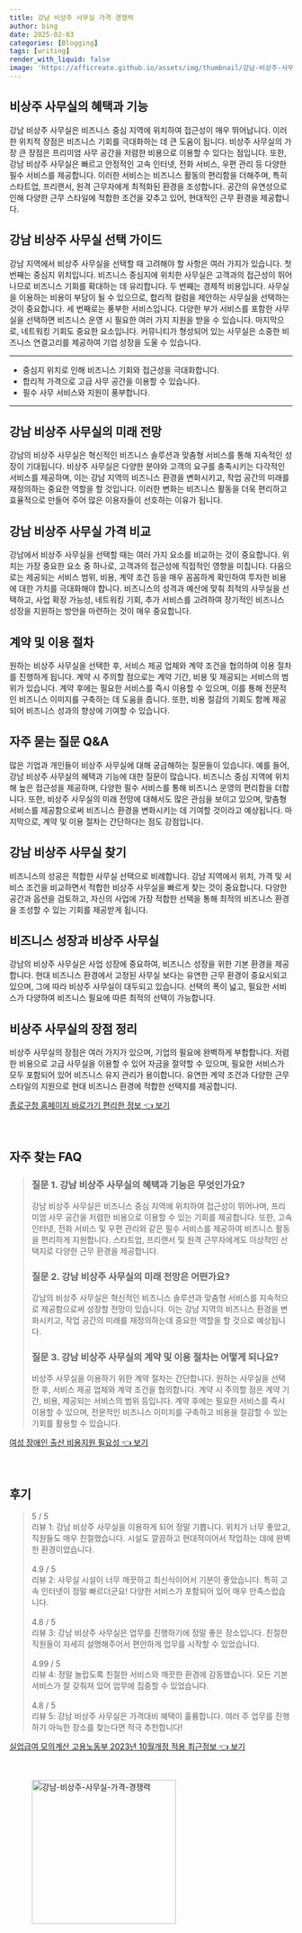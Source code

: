 ```yaml
---
title: 강남 비상주 사무실 가격 경쟁력
author: bing
date: 2025-02-03
categories: [Blogging]
tags: [writing]
render_with_liquid: false
image: 'https://afficreate.github.io/assets/img/thumbnail/강남-비상주-사무실-가격-경쟁력.webp'
---
```



<h2 id='비상주 사무실의 혜택과 기능'>비상주 사무실의 혜택과 기능</h2>

<p>강남 비상주 사무실은 비즈니스 중심 지역에 위치하여 접근성이 매우 뛰어납니다. 이러한 위치적 장점은 비즈니스 기회를 극대화하는 데 큰 도움이 됩니다. 비상주 사무실의 가장 큰 장점은 프리미엄 사무 공간을 저렴한 비용으로 이용할 수 있다는 점입니다. 또한, 강남 비상주 사무실은 빠르고 안정적인 고속 인터넷, 전화 서비스, 우편 관리 등 다양한 필수 서비스를 제공합니다. 이러한 서비스는 비즈니스 활동의 편리함을 더해주며, 특히 스타트업, 프리랜서, 원격 근무자에게 최적화된 환경을 조성합니다. 공간의 유연성으로 인해 다양한 근무 스타일에 적합한 조건을 갖추고 있어, 현대적인 근무 환경을 제공합니다.</p>

<h2 id='강남 비상주 사무실 선택 가이드'>강남 비상주 사무실 선택 가이드</h2>

<p>강남 지역에서 비상주 사무실을 선택할 때 고려해야 할 사항은 여러 가지가 있습니다. 첫 번째는 중심지 위치입니다. 비즈니스 중심지에 위치한 사무실은 고객과의 접근성이 뛰어나므로 비즈니스 기회를 확대하는 데 유리합니다. 두 번째는 경제적 비용입니다. 사무실을 이용하는 비용이 부담이 될 수 있으므로, 합리적 컬럼을 제안하는 사무실을 선택하는 것이 중요합니다. 세 번째로는 풍부한 서비스입니다. 다양한 부가 서비스를 포함한 사무실을 선택하면 비즈니스 운영 시 필요한 여러 가지 지원을 받을 수 있습니다. 마지막으로, 네트워킹 기회도 중요한 요소입니다. 커뮤니티가 형성되어 있는 사무실은 소중한 비즈니스 연결고리를 제공하여 기업 성장을 도울 수 있습니다.</p>

<hr />

<ul>
    <li>중심지 위치로 인해 비즈니스 기회와 접근성을 극대화합니다.</li>
    <li>합리적 가격으로 고급 사무 공간을 이용할 수 있습니다.</li>
    <li>필수 사무 서비스와 지원이 풍부합니다.</li>
</ul>

<hr />

<h2 id='강남 비상주 사무실의 미래 전망'>강남 비상주 사무실의 미래 전망</h2>

<p>강남의 비상주 사무실은 혁신적인 비즈니스 솔루션과 맞춤형 서비스를 통해 지속적인 성장이 기대됩니다. 비상주 사무실은 다양한 분야와 고객의 요구를 충족시키는 다각적인 서비스를 제공하며, 이는 강남 지역의 비즈니스 환경을 변화시키고, 작업 공간의 미래를 재정의하는 중요한 역할을 할 것입니다. 이러한 변화는 비즈니스 활동을 더욱 편리하고 효율적으로 만들어 주어 많은 이용자들이 선호하는 이유가 됩니다.</p>

<h2 id='강남 비상주 사무실 가격 비교'>강남 비상주 사무실 가격 비교</h2>

<p>강남에서 비상주 사무실을 선택할 때는 여러 가지 요소를 비교하는 것이 중요합니다. 위치는 가장 중요한 요소 중 하나로, 고객과의 접근성에 직접적인 영향을 미칩니다. 다음으로는 제공되는 서비스 범위, 비용, 계약 조건 등을 매우 꼼꼼하게 확인하여 투자한 비용에 대한 가치를 극대화해야 합니다. 비즈니스의 성격과 예산에 맞춰 최적의 사무실을 선택하고, 사업 확장 가능성, 네트워킹 기회, 추가 서비스를 고려하여 장기적인 비즈니스 성장을 지원하는 방안을 마련하는 것이 매우 중요합니다.</p>

<h2 id='계약 및 이용 절차'>계약 및 이용 절차</h2>

<p>원하는 비상주 사무실을 선택한 후, 서비스 제공 업체와 계약 조건을 협의하여 이용 절차를 진행하게 됩니다. 계약 시 주의할 점으로는 계약 기간, 비용 및 제공되는 서비스의 범위가 있습니다. 계약 후에는 필요한 서비스를 즉시 이용할 수 있으며, 이를 통해 전문적인 비즈니스 이미지를 구축하는 데 도움을 줍니다. 또한, 비용 절감의 기회도 함께 제공되어 비즈니스 성과의 향상에 기여할 수 있습니다.</p>

<h2 id='자주 묻는 질문 Q&A'>자주 묻는 질문 Q&A</h2>

<p>많은 기업과 개인들이 비상주 사무실에 대해 궁금해하는 질문들이 있습니다. 예를 들어, 강남 비상주 사무실의 혜택과 기능에 대한 질문이 많습니다. 비즈니스 중심 지역에 위치해 높은 접근성을 제공하며, 다양한 필수 서비스를 통해 비즈니스 운영의 편리함을 더합니다. 또한, 비상주 사무실의 미래 전망에 대해서도 많은 관심을 보이고 있으며, 맞춤형 서비스를 제공함으로써 비즈니스 환경을 변화시키는 데 기여할 것이라고 예상됩니다. 마지막으로, 계약 및 이용 절차는 간단하다는 점도 강점입니다.</p>

<h2 id='강남 비상주 사무실 찾기'>강남 비상주 사무실 찾기</h2>

<p>비즈니스의 성공은 적합한 사무실 선택으로 비례합니다. 강남 지역에서 위치, 가격 및 서비스 조건을 비교하면서 적합한 비상주 사무실을 빠르게 찾는 것이 중요합니다. 다양한 공간과 옵션을 검토하고, 자신의 사업에 가장 적합한 선택을 통해 최적의 비즈니스 환경을 조성할 수 있는 기회를 제공받게 됩니다.</p>

<h2 id='비즈니스 성장과 비상주 사무실'>비즈니스 성장과 비상주 사무실</h2>

<p>강남의 비상주 사무실은 사업 성장에 중요하여, 비즈니스 성장을 위한 기본 환경을 제공합니다. 현대 비즈니스 환경에서 고정된 사무실 보다는 유연한 근무 환경이 중요시되고 있으며, 그에 따라 비상주 사무실이 대두되고 있습니다. 선택의 폭이 넓고, 필요한 서비스가 다양하여 비즈니스 필요에 따른 최적의 선택이 가능합니다.</p>

<h2 id='비상주 사무실의 장점 정리'>비상주 사무실의 장점 정리</h2>

<p>비상주 사무실의 장점은 여러 가지가 있으며, 기업의 필요에 완벽하게 부합합니다. 저렴한 비용으로 고급 사무실을 이용할 수 있어 자금을 절약할 수 있으며, 필요한 서비스가 모두 포함되어 있어 비즈니스 유지 관리가 용이합니다. 유연한 계약 조건과 다양한 근무 스타일의 지원으로 현대 비즈니스 환경에 적합한 선택지를 제공합니다.</p>


<p><a class="click-button" title="종로구청 홈페이지 바로가기 편리한 정보" href="https://afficreate.github.io/posts/%EC%A2%85%EB%A1%9C%EA%B5%AC%EC%B2%AD-%ED%99%88%ED%8E%98%EC%9D%B4%EC%A7%80-%EB%B0%94%EB%A1%9C%EA%B0%80%EA%B8%B0-%ED%8E%B8%EB%A6%AC%ED%95%9C-%EC%A0%95%EB%B3%B4/" rel="dofollow">종로구청 홈페이지 바로가기 편리한 정보 👈 보기</a></p><br>
<h2 id='자주_찾는_FAQ'>자주 찾는 FAQ</h2>
<div itemscope="" itemtype="https://schema.org/FAQPage"> 
<blockquote> 
<div itemscope="" itemprop="mainEntity" itemtype="https://schema.org/Question"> 
<h3 itemprop="name">질문 1. 강남 비상주 사무실의 혜택과 기능은 무엇인가요?</h3> 
<div itemscope="" itemprop="acceptedAnswer" itemtype="https://schema.org/Answer"> 
<span itemprop="text"> 
<p>강남 비상주 사무실은 비즈니스 중심 지역에 위치하여 접근성이 뛰어나며, 프리미엄 사무 공간을 저렴한 비용으로 이용할 수 있는 기회를 제공합니다. 또한, 고속 인터넷, 전화 서비스 및 우편 관리와 같은 필수 서비스를 제공하여 비즈니스 활동을 편리하게 지원합니다. 스타트업, 프리랜서 및 원격 근무자에게도 이상적인 선택지로 다양한 근무 환경을 제공합니다.</p> 
</span> 
</div> 
</div> 

<div itemscope="" itemprop="mainEntity" itemtype="https://schema.org/Question"> 
<h3 itemprop="name">질문 2. 강남 비상주 사무실의 미래 전망은 어떤가요?</h3> 
<div itemscope="" itemprop="acceptedAnswer" itemtype="https://schema.org/Answer"> 
<span itemprop="text"> 
<p>강남의 비상주 사무실은 혁신적인 비즈니스 솔루션과 맞춤형 서비스를 지속적으로 제공함으로써 성장할 전망이 있습니다. 이는 강남 지역의 비즈니스 환경을 변화시키고, 작업 공간의 미래를 재정의하는데 중요한 역할을 할 것으로 예상됩니다.</p> 
</span> 
</div> 
</div> 

<div itemscope="" itemprop="mainEntity" itemtype="https://schema.org/Question"> 
<h3 itemprop="name">질문 3. 강남 비상주 사무실의 계약 및 이용 절차는 어떻게 되나요?</h3> 
<div itemscope="" itemprop="acceptedAnswer" itemtype="https://schema.org/Answer"> 
<span itemprop="text"> 
<p>비상주 사무실을 이용하기 위한 계약 절차는 간단합니다. 원하는 사무실을 선택한 후, 서비스 제공 업체와 계약 조건을 협의합니다. 계약 시 주의할 점은 계약 기간, 비용, 제공되는 서비스의 범위 등입니다. 계약 후에는 필요한 서비스를 즉시 이용할 수 있으며, 전문적인 비즈니스 이미지를 구축하고 비용을 절감할 수 있는 기회를 활용할 수 있습니다.</p> 
</span> 
</div> 
</div> 

</blockquote> 
</div>
<p><a class="click-button" title="여성 장애인 출산 비용지원 필요성" href="https://afficreate.github.io/posts/%EC%97%AC%EC%84%B1-%EC%9E%A5%EC%95%A0%EC%9D%B8-%EC%B6%9C%EC%82%B0-%EB%B9%84%EC%9A%A9%EC%A7%80%EC%9B%90-%ED%95%84%EC%9A%94%EC%84%B1/" rel="dofollow">여성 장애인 출산 비용지원 필요성 👈 보기</a></p><br>
<h2 id='후기'>후기</h2>
<div itemscope itemtype="https://schema.org/Product">
  <blockquote>
  <div itemprop="review" itemscope itemtype="https://schema.org/Review">
      <div itemprop="reviewRating" itemscope itemtype="https://schema.org/Rating"> <span itemprop="ratingValue">5</span> / <span itemprop="bestRating">5</span> </div>
      <span itemprop="reviewBody">리뷰 1: 강남 비상주 사무실을 이용하게 되어 정말 기쁩니다. 위치가 너무 좋았고, 직원들도 매우 친절했습니다. 시설도 깔끔하고 현대적이어서 작업하는 데에 완벽한 환경이었습니다.</span>
  </div>
  <br>
  <div itemprop="review" itemscope itemtype="https://schema.org/Review">
      <div itemprop="reviewRating" itemscope itemtype="https://schema.org/Rating"> <span itemprop="ratingValue">4.9</span> / <span itemprop="bestRating">5</span> </div>
      <span itemprop="reviewBody">리뷰 2: 사무실 시설이 너무 깨끗하고 최신식이어서 기분이 좋았습니다. 특히 고속 인터넷이 정말 빠르더군요! 다양한 서비스가 포함되어 있어 매우 만족스럽습니다.</span>
  </div>
  <br>
  <div itemprop="review" itemscope itemtype="https://schema.org/Review">
      <div itemprop="reviewRating" itemscope itemtype="https://schema.org/Rating"> <span itemprop="ratingValue">4.8</span> / <span itemprop="bestRating">5</span> </div>
      <span itemprop="reviewBody">리뷰 3: 강남 비상주 사무실은 업무를 진행하기에 정말 좋은 장소입니다. 친절한 직원들이 자세히 설명해주어서 편안하게 업무를 시작할 수 있었습니다.</span>
  </div>
  <br>
  <div itemprop="review" itemscope itemtype="https://schema.org/Review">
      <div itemprop="reviewRating" itemscope itemtype="https://schema.org/Rating"> <span itemprop="ratingValue">4.99</span> / <span itemprop="bestRating">5</span> </div>
      <span itemprop="reviewBody">리뷰 4: 정말 놀랍도록 친절한 서비스와 깨끗한 환경에 감동했습니다. 모든 기본 서비스가 잘 갖춰져 있어 업무에 집중할 수 있었습니다.</span>
  </div>
  <br>
  <div itemprop="review" itemscope itemtype="https://schema.org/Review">
      <div itemprop="reviewRating" itemscope itemtype="https://schema.org/Rating"> <span itemprop="ratingValue">4.8</span> / <span itemprop="bestRating">5</span> </div>
      <span itemprop="reviewBody">리뷰 5: 강남 비상주 사무실은 가격대비 혜택이 훌륭합니다. 여러 주 업무를 진행하기 아늑한 장소를 찾는다면 적극 추천합니다!</span>
  </div>
  </blockquote>
</div>
<p><a class="click-button" title="실업급여 모의계산 고용노동부 2023년 10월개정 적용 최근정보" href="https://afficreate.github.io/posts/%EC%8B%A4%EC%97%85%EA%B8%89%EC%97%AC-%EB%AA%A8%EC%9D%98%EA%B3%84%EC%82%B0-%EA%B3%A0%EC%9A%A9%EB%85%B8%EB%8F%99%EB%B6%80-2023%EB%85%84-10%EC%9B%94%EA%B0%9C%EC%A0%95-%EC%A0%81%EC%9A%A9-%EC%B5%9C%EA%B7%BC%EC%A0%95%EB%B3%B4/" rel="dofollow">실업급여 모의계산 고용노동부 2023년 10월개정 적용 최근정보 👈 보기</a></p><br>
<figure class="image"><img src="https://afficreate.github.io/assets/img/thumbnail/강남-비상주-사무실-가격-경쟁력.webp" alt="강남-비상주-사무실-가격-경쟁력" width="256" height="256"></figure>
